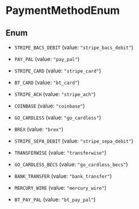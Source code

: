 

# PaymentMethodEnum

## Enum


* `STRIPE_BACS_DEBIT` (value: `"stripe_bacs_debit"`)

* `PAY_PAL` (value: `"pay_pal"`)

* `STRIPE_CARD` (value: `"stripe_card"`)

* `BT_CARD` (value: `"bt_card"`)

* `STRIPE_ACH` (value: `"stripe_ach"`)

* `COINBASE` (value: `"coinbase"`)

* `GO_CARDLESS` (value: `"go_cardless"`)

* `BREX` (value: `"brex"`)

* `STRIPE_SEPA_DEBIT` (value: `"stripe_sepa_debit"`)

* `TRANSFERWISE` (value: `"transferwise"`)

* `GO_CARDLESS_BECS` (value: `"go_cardless_becs"`)

* `BANK_TRANSFER` (value: `"bank_transfer"`)

* `MERCURY_WIRE` (value: `"mercury_wire"`)

* `BT_PAY_PAL` (value: `"bt_pay_pal"`)




